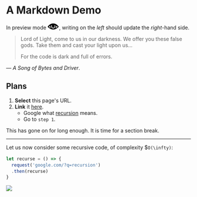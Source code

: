 A Markdown Demo
===============

In preview mode ![Preview](/lib/icons/eye_open.png),
writing on the *left* should update the *right*-hand side.

> Lord of Light, come to us in our darkness. We offer you these false gods.
> Take them and cast your light upon us…
>
> For the code is dark and full of errors.

— _A Song of Bytes and Driver_.

## Plans

  1. __Select__ this page's URL.
  2. **Link** it [here](https://thefiletree.com/demo/markdown.md).
     - Google what [recursion] means.
     - Go to `step 1`.

[recursion]: https://www.google.com/?q=recursion

This has gone on for long enough. It is time for a section break.

---

Let us now consider some recursive code, of complexity $`O(\infty)`:

```javascript
let recurse = () => {
  request('google.com/?q=recursion')
  .then(recurse)
}
```

<img src=https://upload.wikimedia.org/wikipedia/commons/6/66/Agasthiyamalai_range_and_Tirunelveli_rainshadow.jpg>
